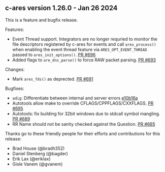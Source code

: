 ## c-ares version 1.26.0 - Jan 26 2024

This is a feature and bugfix release.

Features:

* Event Thread support.  Integrators are no longer requried to monitor the
  file descriptors registered by c-ares for events and call `ares_process()`
  when enabling the event thread feature via `ARES_OPT_EVENT_THREAD` passed
  to `ares_init_options()`. [PR #696](https://github.com/c-ares/c-ares/pull/696)
* Added flags to `are_dns_parse()` to force RAW packet parsing.
  [PR #693](https://github.com/c-ares/c-ares/pull/693)

Changes:

* Mark `ares_fds()` as deprected.
  [PR #691](https://github.com/c-ares/c-ares/pull/691)

Bugfixes:

* `adig`: Differentiate between internal and server errors
  [e10b16a](https://github.com/c-ares/c-ares/commit/e10b16a)
* Autotools allow make to override CFLAGS/CPPFLAGS/CXXFLAGS.
  [PR #695](https://github.com/c-ares/c-ares/pull/695)
* Autotools: fix building for 32bit windows due to stdcall symbol mangling.
  [PR #689](https://github.com/c-ares/c-ares/pull/689)
* RR Name should not be sanity checked against the Question.
  [PR #685](https://github.com/c-ares/c-ares/pull/685)

Thanks go to these friendly people for their efforts and contributions for this release:

* Brad House (@bradh352)
* Daniel Stenberg (@bagder)
* Erik Lax (@eriklax)
* Gisle Vanem (@gvanem)



